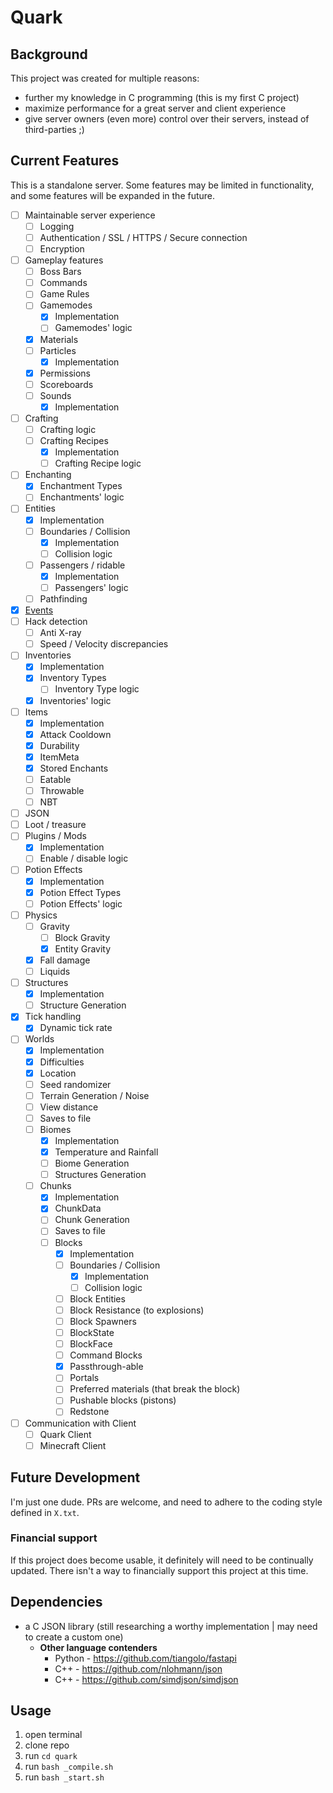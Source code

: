 # Quark
## Background
This project was created for multiple reasons:
- further my knowledge in C programming (this is my first C project)
- maximize performance for a great server and client experience
- give server owners (even more) control over their servers, instead of third-parties ;)

## Current Features
This is a standalone server. Some features may be limited in functionality, and some features will be expanded in the future.

- [ ] Maintainable server experience
  - [ ] Logging
  - [ ] Authentication / SSL / HTTPS / Secure connection
  - [ ] Encryption
- [ ] Gameplay features
  - [ ] Boss Bars
  - [ ] Commands
  - [ ] Game Rules
  - [ ] Gamemodes
    - [x] Implementation
    - [ ] Gamemodes' logic
  - [x] Materials
  - [ ] Particles
    - [x] Implementation
  - [x] Permissions
  - [ ] Scoreboards
  - [ ] Sounds
    - [x] Implementation
- [ ] Crafting
  - [ ] Crafting logic
  - [ ] Crafting Recipes
    - [x] Implementation
    - [ ] Crafting Recipe logic
- [ ] Enchanting
  - [x] Enchantment Types
  - [ ] Enchantments' logic
- [ ] Entities
  - [x] Implementation
  - [ ] Boundaries / Collision
    - [x] Implementation
    - [ ] Collision logic
  - [ ] Passengers / ridable
    - [x] Implementation
    - [ ] Passengers' logic
  - [ ] Pathfinding
- [x] [Events](https://github.com/RandomHashTags/quark/tree/main/quark/events)
- [ ] Hack detection
  - [ ] Anti X-ray
  - [ ] Speed / Velocity discrepancies
- [ ] Inventories
  - [x] Implementation
  - [x] Inventory Types
    - [ ] Inventory Type logic
  - [x] Inventories' logic
- [ ] Items
  - [x] Implementation
  - [x] Attack Cooldown
  - [x] Durability
  - [x] ItemMeta
  - [x] Stored Enchants
  - [ ] Eatable
  - [ ] Throwable
  - [ ] NBT
- [ ] JSON
- [ ] Loot / treasure
- [ ] Plugins / Mods
  - [x] Implementation
  - [ ] Enable / disable logic
- [ ] Potion Effects
  - [x] Implementation
  - [x] Potion Effect Types
  - [ ] Potion Effects' logic
- [ ] Physics
  - [ ] Gravity
    - [ ] Block Gravity
    - [x] Entity Gravity
  - [x] Fall damage
  - [ ] Liquids
- [ ] Structures
  - [x] Implementation
  - [ ] Structure Generation
- [x] Tick handling
  - [x] Dynamic tick rate
- [ ] Worlds
  - [x] Implementation
  - [x] Difficulties
  - [x] Location
  - [ ] Seed randomizer
  - [ ] Terrain Generation / Noise
  - [ ] View distance
  - [ ] Saves to file
  - [ ] Biomes
    - [x] Implementation
    - [x] Temperature and Rainfall
    - [ ] Biome Generation
    - [ ] Structures Generation
  - [ ] Chunks
    - [x] Implementation
    - [x] ChunkData
    - [ ] Chunk Generation
    - [ ] Saves to file
    - [ ] Blocks
      - [x] Implementation
      - [ ] Boundaries / Collision
        - [x] Implementation
        - [ ] Collision logic
      - [ ] Block Entities
      - [ ] Block Resistance (to explosions)
      - [ ] Block Spawners
      - [ ] BlockState
      - [ ] BlockFace
      - [ ] Command Blocks
      - [x] Passthrough-able
      - [ ] Portals
      - [ ] Preferred materials (that break the block)
      - [ ] Pushable blocks (pistons)
      - [ ] Redstone
- [ ] Communication with Client
  - [ ] Quark Client
  - [ ] Minecraft Client

## Future Development
I'm just one dude. PRs are welcome, and need to adhere to the coding style defined in `X.txt`.
### Financial support
If this project does become usable, it definitely will need to be continually updated. There isn't a way to financially support this project at this time.

## Dependencies
* a C JSON library (still researching a worthy implementation | may need to create a custom one)
  - **Other language contenders**
    - Python - https://github.com/tiangolo/fastapi
    - C++ - https://github.com/nlohmann/json
    - C++ - https://github.com/simdjson/simdjson

## Usage
1. open terminal
2. clone repo
3. run `cd quark`
4. run `bash _compile.sh`
5. run `bash _start.sh`
